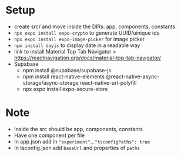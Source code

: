 # Setup
- create src/ and move inside the DIRs: app, components, constants
- `npx expo install expo-crypto` to generate UUID/uinique ids
- `npx expo install expo-image-picker` for image picker
- `npm install dayjs` to display date in a readable way
- link to install Material Top Tab Navigator > https://reactnavigation.org/docs/material-top-tab-navigator/
- Supabase
    - npm install @supabase/supabase-js
    - npm install react-native-elements @react-native-async-storage/async-storage react-native-url-polyfill
    - npx expo install expo-secure-store

# Note
- Inside the src should be app, components, constants
- Have one component per file
- In app.json add in `"experiment"`...`"tsconfigPaths": true`
- In tsconfig.json add `baseUrl` and properties of `paths`
